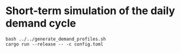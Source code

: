 # Short-term simulation of the daily demand cycle

```
bash ../../generate_demand_profiles.sh
cargo run --release -- -c config.toml
```
